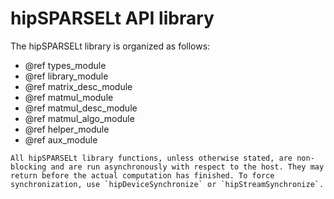# hipSPARSELt API library

The hipSPARSELt library is organized as follows:

* @ref types_module
* @ref library_module
* @ref matrix_desc_module
* @ref matmul_module
* @ref matmul_desc_module
* @ref matmul_algo_module
* @ref helper_module
* @ref aux_module

```{note}
All hipSPARSELt library functions, unless otherwise stated, are non-blocking and are run asynchronously with respect to the host. They may return before the actual computation has finished. To force synchronization, use `hipDeviceSynchronize` or `hipStreamSynchronize`.
```
